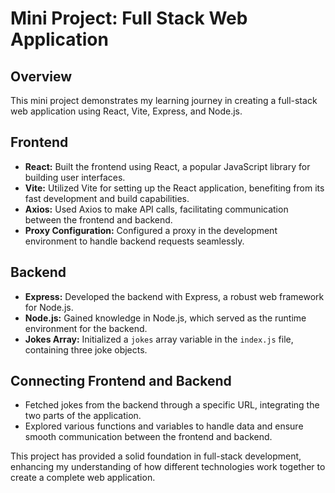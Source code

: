 # Mini Project: Full Stack Web Application

## Overview

This mini project demonstrates my learning journey in creating a full-stack web application using React, Vite, Express, and Node.js.

## Frontend

- **React:** Built the frontend using React, a popular JavaScript library for building user interfaces.
- **Vite:** Utilized Vite for setting up the React application, benefiting from its fast development and build capabilities.
- **Axios:** Used Axios to make API calls, facilitating communication between the frontend and backend.
- **Proxy Configuration:** Configured a proxy in the development environment to handle backend requests seamlessly.

## Backend

- **Express:** Developed the backend with Express, a robust web framework for Node.js.
- **Node.js:** Gained knowledge in Node.js, which served as the runtime environment for the backend.
- **Jokes Array:** Initialized a `jokes` array variable in the `index.js` file, containing three joke objects.

## Connecting Frontend and Backend

- Fetched jokes from the backend through a specific URL, integrating the two parts of the application.
- Explored various functions and variables to handle data and ensure smooth communication between the frontend and backend.

This project has provided a solid foundation in full-stack development, enhancing my understanding of how different technologies work together to create a complete web application.
